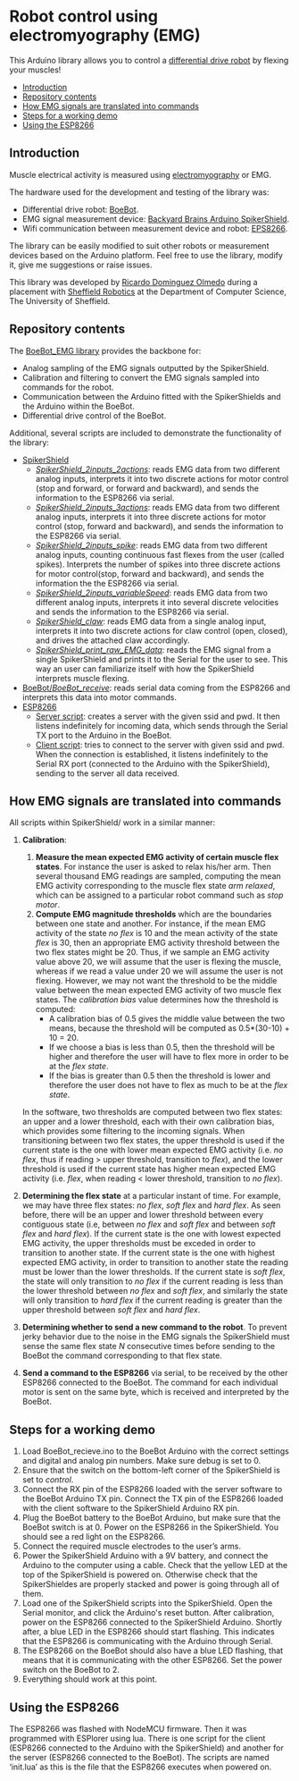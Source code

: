 # Robot control using electromyography (EMG)

This Arduino library allows you to control a [differential drive robot](https://groups.csail.mit.edu/drl/courses/cs54-2001s/diffdrive.html) by flexing your muscles! 

- [Introduction](#introduction)
- [Repository contents](#repository-contents)
- [How EMG signals are translated into commands](#how-emg-signals-are-translated-into-commands)
- [Steps for a working demo](#steps-for-a-working-demo)
- [Using the ESP8266](#using-the-esp8266)


## Introduction

Muscle electrical activity is measured using [electromyography](https://en.wikipedia.org/wiki/Electromyography) or EMG.

The hardware used for the development and testing of the library was:
 * Differential drive robot: [BoeBot](https://www.parallax.com/product/boe-bot-robot).
 * EMG signal measurement device: [Backyard Brains Arduino SpikerShield](https://backyardbrains.com/products/muscleSpikerShield).
 * Wifi communication between measurement device and robot: [EPS8266](https://en.wikipedia.org/wiki/ESP8266).

The library can be easily modified to suit other robots or measurement devices based on the Arduino platform. Feel free to use the library, modify it, give me suggestions or raise issues.

This library was developed by [Ricardo Dominguez Olmedo](https://github.com/RicardoDominguez) during a placement with [Sheffield Robotics](http://www.sheffieldrobotics.ac.uk/) at the Department of Computer Science, The University of Sheffield.

## Repository contents

The [BoeBot_EMG library](/libraries/BoeBot_EMG/) provides the backbone for:
 * Analog sampling of the EMG signals outputted by the SpikerShield.
 * Calibration and filtering to convert the EMG signals sampled into commands for the robot.
 * Communication between the Arduino fitted with the SpikerShields and the Arduino within the BoeBot.
 * Differential drive control of the BoeBot.

Additional, several scripts are included to demonstrate the functionality of the library:
 * [SpikerShield](/scripts/SpikerShield/)
   * [*SpikerShield_2inputs_2actions*](/scripts/SpikerShield/SpikerShield_2inputs_2actions/SpikerShield_2inputs_2actions.ino): reads EMG data from two different analog inputs, interprets it into two discrete actions for motor control (stop and forward, or forward and backward), and sends the information to the ESP8266 via serial.
   * [*SpikerShield_2inputs_3actions*](/scripts/SpikerShield/SpikerShield_2inputs_3actions/SpikerShield_2inputs_3actions.ino): reads EMG data from two different analog inputs, interprets it into three discrete actions for motor control (stop, forward and backward), and sends the information to the ESP8266 via serial.
   * [*SpikerShield_2inputs_spike*](/scripts/SpikerShield/SpikerShield_2inputs_spikes/SpikerShield_2inputs_spikes.ino): reads EMG data from two different analog inputs, counting continuous fast flexes from the user (called spikes). Interprets the number of spikes into three discrete actions for motor control(stop, forward and backward), and sends the information the the ESP8266 via serial.
   * [*SpikerShield_2inputs_variableSpeed*](/scripts/SpikerShield/SpikerShield_2inputs_variableSpeed/SpikerShield_2inputs_variableSpeed.ino): reads EMG data from two different analog inputs, interprets it into several discrete velocities and sends the information to the ESP8266 via serial.
   * [*SpikerShield_claw*](/scripts/SpikerShield/SpikerShield_claw/SpikerShield_claw.ino): reads EMG data from a single analog input, interprets it into two discrete actions for claw control (open, closed), and drives the attached claw accordingly.
   * [*SpikerShield_print_raw_EMG_data*](/scripts/SpikerShield/SpikerShield_print_raw_EMG_data/print_raw_EMG_data.ino): reads the EMG signal from a single SpikerShield and prints it to the Serial for the user to see. This way an user can familiarize itself with how the SpikerShield interprets muscle flexing.
  * [BoeBot/*BoeBot_receive*](/scripts/BoeBot/BoeBot_receive/BoeBot_receive.ino): reads serial data coming from the ESP8266 and interprets this data into motor commands.
 * [ESP8266](/scripts/ESP8266/)
   * [Server script](/scripts/ESP8266/ESP8266_server/init.lua): creates a server with the given ssid and pwd. It then listens indefinitely for incoming data, which sends through the Serial TX port to the Arduino in the BoeBot.
   * [Client script](/scripts/ESP8266/ESP8266_client/init.lua): tries to connect to the server with given ssid and pwd. When the connection is established, it listens indefinitely to the Serial RX port (connected to the Arduino with the SpikerShield), sending to the server all data received.

## How EMG signals are translated into commands

All scripts within SpikerShield/ work in a similar manner:
1. **Calibration**:
   1. **Measure the mean expected EMG activity of certain muscle flex states**. For instance the user is asked to relax his/her arm. Then several thousand EMG readings are sampled, computing the mean EMG activity corresponding to the muscle flex state *arm relaxed*, which can be assigned to a particular robot command such as *stop motor*.
   2. **Compute EMG magnitude thresholds** which are the boundaries between one state and another. For instance, if the mean EMG activity of the state *no flex* is 10 and the mean activity of the state *flex* is 30, then an appropriate EMG activity threshold between the two flex states might be 20. Thus, if we sample an EMG activity value above 20, we will assume that the user is flexing the muscle, whereas if we read a value under 20 we will assume the user is not flexing. However, we may not want the threshold to be the middle value between the mean expected EMG activity of two muscle flex states. The *calibration bias* value determines how the threshold is computed:
      * A calibration bias of 0.5 gives the middle value between the two means, because the threshold will be computed as 0.5\*(30-10) + 10 = 20. 
      * If we choose a bias is less than 0.5, then the threshold will be higher and therefore the user will have to flex more in order to be at the *flex state*. 
      * If the bias is greater than 0.5 then the threshold is lower and therefore the user does not have to flex as much to be at the *flex state*. 
 
   In the software, two thresholds are computed between two flex states: an upper and a lower threshold, each with their own calibration bias, which provides some filtering to the incoming signals. When transitioning between two flex states, the upper threshold is used if the current state is the one with lower mean expected EMG activity (i.e. *no flex*, thus if reading > upper threshold, transition to *flex*), and the lower threshold is used if the current state has higher mean expected EMG activity (i.e. *flex*, when reading < lower threshold, transition to *no flex*).
2. **Determining the flex state** at a particular instant of time. For example, we may have three flex states: *no flex*, *soft flex* and *hard flex*. As seen before, there will be an upper and lower threshold between every contiguous state (i.e, between *no flex* and *soft flex* and between *soft flex* and *hard flex*). If the current state is the one with lowest expected EMG activity, the upper thresholds must be exceded in order to transition to another state. If the current state is the one with highest expected EMG activity, in order to transition to another state the reading must be lower than the lower thresholds. If the current state is *soft flex*, the state will only transition to *no flex* if the current reading is less than the lower threshold between *no flex* and *soft flex*, and similarly the state will only transition to *hard flex* if the current reading is greater than the upper threshold between *soft flex* and *hard flex*.
3. **Determining whether to send a new command to the robot**. To prevent jerky behavior due to the noise in the EMG signals the SpikerShield must sense the same flex state *N* consecutive times before sending to the BoeBot the command corresponding to that flex state.
4. **Send a command to the ESP8266** via serial, to be received by the other ESP8266 connected to the BoeBot. The command for each individual motor is sent on the same byte, which is received and interpreted by the BoeBot.

## Steps for a working demo
1. Load BoeBot_recieve.ino to the BoeBot Arduino with the correct settings and digital and analog pin numbers. Make sure debug is set to 0.
4. Ensure that the switch on the bottom-left corner of the SpikerShield is set to *control*.
3. Connect the RX pin of the ESP8266 loaded with the server software to the BoeBot Arduino TX pin. Connect the TX pin of the ESP8266 loaded with the client software to the SpikerShield Arduino RX pin.
5. Plug the BoeBot battery to the BoeBot Arduino, but make sure that the BoeBot switch is at 0. Power on the ESP8266 in the SpikerShield. You should see a red light on the ESP8266.
1. Connect the required muscle electrodes to the user’s arms.
2. Power the SpikerShield Arduino with a 9V battery, and connect the Arduino to the computer using a cable. Check that the yellow LED at the top of the SpikerShield is powered on. Otherwise check that the SpikerShieldes are properly stacked and power is going through all of them.
3. Load one of the SpikerShield scripts into the SpikerShield. Open the Serial monitor, and click the Arduino's reset button. After calibration, power on the ESP8266 connected to the SpikerShield Arduino. Shortly after, a blue LED in the ESP8266 should start flashing. This indicates that the ESP8266 is communicating with the Arduino through Serial.
4. The ESP8266 on the BoeBot should also have a blue LED flashing, that means that it is communicating with the other ESP8266. Set the power switch on the BoeBot to 2.
5. Everything should work at this point.

## Using the ESP8266

The ESP8266 was flashed with NodeMCU firmware. Then it was programmed with ESPlorer using lua. There is one script for the client (ESP8266 connected to the Arduino with the SpikerShield) and another for the server (ESP8266 connected to the BoeBot). The scripts are named ‘init.lua’ as this is the file that the ESP8266 executes when powered on.
